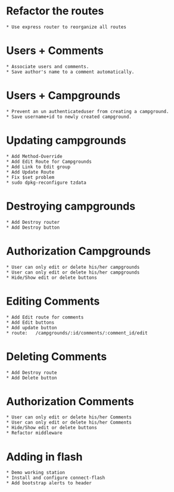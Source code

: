 # Refactor the routes

    * Use express router to reorganize all routes

# Users + Comments

    * Associate users and comments.
    * Save author's name to a comment automatically.
    
# Users + Campgrounds

    * Prevent an un authenticateduser from creating a campground.
    * Save username+id to newly created campground.
    
# Updating campgrounds

    * Add Method-Override
    * Add Edit Route for Campgrounds
    * Add Link to Edit group
    * Add Update Route 
    * Fix $set problem
    * sudo dpkg-reconfigure tzdata

# Destroying campgrounds

    * Add Destroy router
    * Add Destroy button
    
# Authorization Campgrounds

    * User can only edit or delete his/her campgrounds
    * User can only edit or delete his/her campgrounds
    * Hide/Show edit or delete buttons

# Editing Comments

    * Add Edit route for comments
    * Add Edit buttons
    * Add update button
    * route:   /campgrounds/:id/comments/:comment_id/edit

# Deleting Comments

    * Add Destroy route
    * Add Delete button

# Authorization Comments

    * User can only edit or delete his/her Comments
    * User can only edit or delete his/her Comments
    * Hide/Show edit or delete buttons
    * Refactor middleware    
    
# Adding in flash

    * Demo working station
    * Install and configure connect-flash
    * Add bootstrap alerts to header
    
    
    
    
    